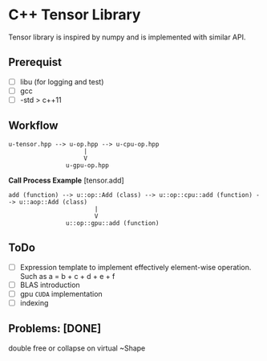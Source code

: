 # C++ Tensor Library
Tensor library is inspired by numpy and is implemented with similar API.

## Prerequist

- [ ] libu (for logging and test)
- [ ] gcc
- [ ] -std > c++11

## Workflow

```
u-tensor.hpp --> u-op.hpp --> u-cpu-op.hpp
                     |
                     V
                u-gpu-op.hpp
```

**Call Process Example** [tensor.add]
```
add (function) --> u::op::Add (class) --> u::op::cpu::add (function) --> u::aop::Add (class)
                        |
                        V
                u::op::gpu::add (function)
```

## ToDo

- [ ] Expression template to implement effectively element-wise operation. Such as a = b + c + d + e + f
- [ ] BLAS introduction
- [ ] gpu `CUDA` implementation
- [ ] indexing

## Problems: [DONE]
double free or collapse on virtual ~Shape
